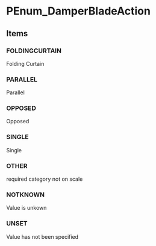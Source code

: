 # PEnum_DamperBladeAction


<!-- end of short definition -->
## Items

### FOLDINGCURTAIN
Folding Curtain

### PARALLEL
Parallel

### OPPOSED
Opposed

### SINGLE
Single

### OTHER
required category not on scale

### NOTKNOWN
Value is unkown

### UNSET
Value has not been specified

